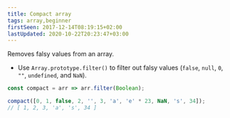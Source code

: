 ```yaml
---
title: Compact array
tags: array,beginner
firstSeen: 2017-12-14T08:19:15+02:00
lastUpdated: 2020-10-22T20:23:47+03:00
---
```


Removes falsy values from an array.

- Use `Array.prototype.filter()` to filter out falsy values (`false`, `null`, `0`, `""`, `undefined`, and `NaN`).

```js
const compact = arr => arr.filter(Boolean);
```

```js
compact([0, 1, false, 2, '', 3, 'a', 'e' * 23, NaN, 's', 34]);
// [ 1, 2, 3, 'a', 's', 34 ]
```
